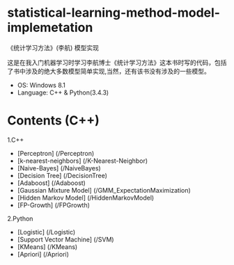 # statistical-learning-method-model-implemetation
《统计学习方法》(李航) 模型实现

这是在我入门机器学习时学习李航博士《统计学习方法》这本书时写的代码，包括了书中涉及的绝大多数模型简单实现,当然，还有该书没有涉及的一些模型。

* OS: Windows 8.1
* Language: C++ & Python(3.4.3)

# Contents (C++)
 1.C++
  * [Perceptron] (/Perceptron)
  * [k-nearest-neighbors] (/K-Nearest-Neighbor)
  * [Naive-Bayes] (/NaiveBayes)
  * [Decision Tree] (/DecisionTree)
  * [Adaboost] (/Adaboost)
  * [Gaussian Mixture Model] (/GMM_ExpectationMaximization)
  * [Hidden Markov Model] (/HiddenMarkovModel)
  * [FP-Growth] (/FPGrowth)
  
2.Python
  * [Logistic] (/Logistic)
  * [Support Vector Machine] (/SVM)
  * [KMeans] (/KMeans)
  * [Apriori] (/Apriori)
